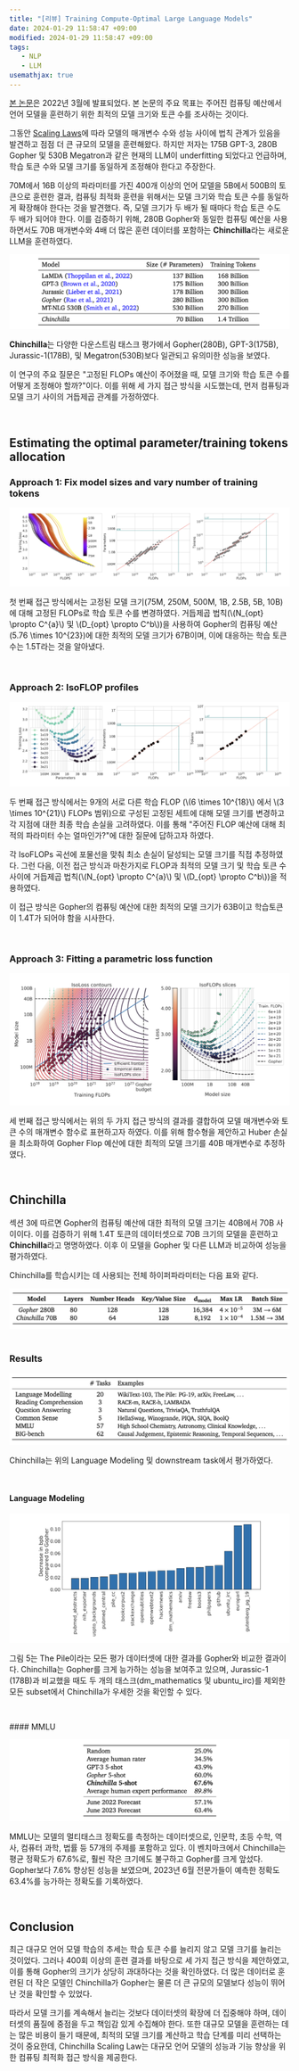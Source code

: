 ```yaml
---
title: "[리뷰] Training Compute-Optimal Large Language Models"
date: 2024-01-29 11:58:47 +09:00
modified: 2024-01-29 11:58:47 +09:00
tags: 
   - NLP
   - LLM
usemathjax: true
---
```


[본 논문](https://arxiv.org/abs/2203.15556)은 2022년 3월에 발표되었다. 본 논문의 주요 목표는 주어진 컴퓨팅 예산에서 언어 모델을 훈련하기 위한 최적의 모델 크기와 토큰 수를 조사하는 것이다.

그동안 [Scaling Laws](https://arxiv.org/abs/2001.08361)에 따라 모델의 매개변수 수와 성능 사이에 법칙 관계가 있음을 발견하고 점점 더 큰 규모의 모델을 훈련해왔다. 하지만 저자는 175B GPT-3, 280B Gopher 및 530B Megatron과 같은 현재의 LLM이 underfitting 되었다고 언급하며, 학습 토큰 수와 모델 크기를 동일하게 조정해야 한다고 주장한다.

70M에서 16B 이상의 파라미터를 가진 400개 이상의 언어 모델을 5B에서 500B의 토큰으로 훈련한 결과, 컴퓨팅 최적화 훈련을 위해서는 모델 크기와 학습 토큰 수를 동일하게 확장해야 한다는 것을 발견했다. 즉, 모델 크기가 두 배가 될 때마다 학습 토큰 수도 두 배가 되어야 한다. 이를 검증하기 위해, 280B Gopher와 동일한 컴퓨팅 예산을 사용하면서도 70B 매개변수와 4배 더 많은 훈련 데이터를 포함하는 **Chinchilla**라는 새로운 LLM을 훈련하였다.

<center><img src="/assets/img/chinchilla/0.png" style="zoom: 65%;" /></center>

**Chinchilla**는 다양한 다운스트림 태스크 평가에서 Gopher(280B), GPT-3(175B), Jurassic-1(178B), 및 Megatron(530B)보다 일관되고 유의미한 성능을 보였다.

이 연구의 주요 질문은 "고정된 FLOPs 예산이 주어졌을 때, 모델 크기와 학습 토큰 수를 어떻게 조정해야 할까?"이다. 이를 위해 세 가지 접근 방식을 시도했는데, 먼저 컴퓨팅과 모델 크기 사이의 거듭제곱 관계를 가정하였다.

<br>

## Estimating the optimal parameter/training tokens allocation
### Approach 1: Fix model sizes and vary number of training tokens

<center><img src="/assets/img/chinchilla/1.png" style="zoom: 65%;" /></center>

첫 번째 접근 방식에서는 고정된 모델 크기(75M, 250M, 500M, 1B, 2.5B, 5B, 10B)에 대해 고정된 FLOPs로 학습 토큰 수를 변경하였다. 거듭제곱 법칙(\\(N_{opt} \propto C^{a}\\) 및 \\(D_{opt} \propto C^b\\))을 사용하여 Gopher의 컴퓨팅 예산(5.76 \times 10^{23})에 대한 최적의 모델 크기가 67B이며, 이에 대응하는 학습 토큰 수는 1.5T라는 것을 알아냈다.

<br>

### Approach 2: IsoFLOP profiles

<center><img src="/assets/img/chinchilla/2.png" style="zoom: 65%;" /></center>

두 번째 접근 방식에서는 9개의 서로 다른 학습 FLOP (\\(6 \times 10^{18}\\) 에서  \\(3 \times 10^{21}\\) FLOPs 범위)으로 구성된 고정된 세트에 대해 모델 크기를 변경하고 각 지점에 대한 최종 학습 손실을 고려하였다. 이를 통해 "주어진 FLOP 예산에 대해 최적의 파라미터 수는 얼마인가?"에 대한 질문에 답하고자 하였다.

각 IsoFLOPs 곡선에 포물선을 맞춰 최소 손실이 달성되는 모델 크기를 직접 추정하였다. 그런 다음, 이전 접근 방식과 마찬가지로 FLOP과 최적의 모델 크기 및 학습 토큰 수 사이에 거듭제곱 법칙(\\(N_{opt} \propto C^{a}\\) 및 \\(D_{opt} \propto C^b\\))을 적용하였다.

이 접근 방식은 Gopher의 컴퓨팅 예산에 대한 최적의 모델 크기가 63B이고 학습토큰이 1.4T가 되어야 함을 시사한다.

<br>

### Approach 3: Fitting a parametric loss function

<center><img src="/assets/img/chinchilla/3.png" style="zoom: 65%;" /></center>

세 번째 접근 방식에서는 위의 두 가지 접근 방식의 결과를 결합하여 모델 매개변수와 토큰 수의 매개변수 함수로 표현하고자 하였다. 이를 위해 함수형을 제안하고 Huber 손실을 최소화하여 Gopher Flop 예산에 대한 최적의 모델 크기를 40B 매개변수로 추정하였다.

<br>

## Chinchilla

섹션 3에 따르면 Gopher의 컴퓨팅 예산에 대한 최적의 모델 크기는 40B에서 70B 사이이다. 이를 검증하기 위해 1.4T 토큰의 데이터셋으로 70B 크기의 모델을 훈련하고 **Chinchilla**라고 명명하였다. 이후 이 모델을 Gopher 및 다른 LLM과 비교하여 성능을 평가하였다.

Chinchilla를 학습시키는 데 사용되는 전체 하이퍼파라미터는 다음 표와 같다.

<center><img src="/assets/img/chinchilla/4.png" style="zoom: 65%;" /></center>

<br>

### Results

<center><img src="/assets/img/chinchilla/5.png" style="zoom: 65%;" /></center>

Chinchilla는 위의 Language Modeling 및 downstream task에서 평가하였다.

<br>

#### Language Modeling

<center><img src="/assets/img/chinchilla/6.png" style="zoom: 65%;" /></center>

그림 5는 The Pile이라는 모든 평가 데이터셋에 대한 결과를 Gopher와 비교한 결과이다. Chinchilla는 Gopher를 크게 능가하는 성능을 보여주고 있으며, Jurassic-1 (178B)과 비교했을 때도 두 개의 태스크(dm_mathematics 및 ubuntu_irc)를 제외한 모든 subset에서 Chinchilla가 우세한 것을 확인할 수 있다.

<br>

\#### MMLU

<center><img src="/assets/img/chinchilla/7.png" style="zoom: 65%;" /></center>

MMLU는 모델의 멀티태스크 정확도를 측정하는 데이터셋으로, 인문학, 초등 수학, 역사, 컴퓨터 과학, 법률 등 57개의 주제를 포함하고 있다. 이 벤치마크에서 Chinchilla는 평균 정확도가 67.6%로, 훨씬 작은 크기에도 불구하고 Gopher를 크게 앞섰다. Gopher보다 7.6% 향상된 성능을 보였으며, 2023년 6월 전문가들이 예측한 정확도 63.4%를 능가하는 정확도를 기록하였다.

<br>

## Conclusion

최근 대규모 언어 모델 학습의 추세는 학습 토큰 수를 늘리지 않고 모델 크기를 늘리는 것이었다. 그러나 400회 이상의 훈련 결과를 바탕으로 세 가지 접근 방식을 제안하였고, 이를 통해 Gopher의 크기가 상당히 과대하다는 것을 확인하였다. 더 많은 데이터로 훈련된 더 작은 모델인 Chinchilla가 Gopher는 물론 더 큰 규모의 모델보다 성능이 뛰어난 것을 확인할 수 있었다.

따라서 모델 크기를 계속해서 늘리는 것보다 데이터셋의 확장에 더 집중해야 하며, 데이터셋의 품질에 중점을 두고 책임감 있게 수집해야 한다. 또한 대규모 모델을 훈련하는 데는 많은 비용이 들기 때문에, 최적의 모델 크기를 계산하고 학습 단계를 미리 선택하는 것이 중요한데, Chinchilla Scaling Law는 대규모 언어 모델의 성능과 기능 향상을 위한 컴퓨팅 최적화 접근 방식을 제공한다. 